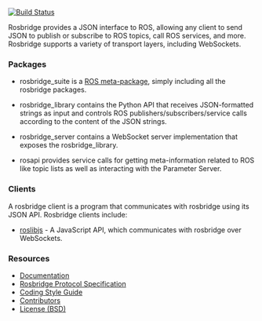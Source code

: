 [![Build Status](https://api.travis-ci.org/RobotWebTools/rosbridge_suite.png)](https://travis-ci.org/RobotWebTools/rosbridge_suite)

Rosbridge provides a JSON interface to ROS, allowing any client to send JSON to
publish or subscribe to ROS topics, call ROS services, and more. Rosbridge
supports a variety of transport layers, including WebSockets.

### Packages

 * rosbridge_suite is a [ROS
   meta-package](http://www.ros.org/wiki/catkin/conceptual_overview#Metapackages_and_the_Elimination_of_Stacks),
   simply including all the rosbridge packages.

 * rosbridge_library contains the Python API that receives JSON-formatted
   strings as input and controls ROS publishers/subscribers/service calls
   according to the content of the JSON strings.

 * rosbridge_server contains a WebSocket server implementation that exposes the
   rosbridge_library.

 * rosapi provides service calls for getting meta-information related to ROS
   like topic lists as well as interacting with the Parameter Server.

### Clients

A rosbridge client is a program that communicates with rosbridge using its JSON
API. Rosbridge clients include:

 * [roslibjs](https://github.com/robotwebtools/roslibjs) - A JavaScript API, which
   communicates with rosbridge over WebSockets.

### Resources

 * [Documentation](http://www.ros.org/wiki/rosbridge_suite)
 * [Rosbridge Protocol Specification](ROSBRIDGE_PROTOCOL.md)
 * [Coding Style Guide](http://www.ros.org/wiki/PyStyleGuide)
 * [Contributors](https://github.com/RobotWebTools/rosbridge_suite/graphs/contributors)
 * [License (BSD)](http://opensource.org/licenses/BSD-2-Clause)

